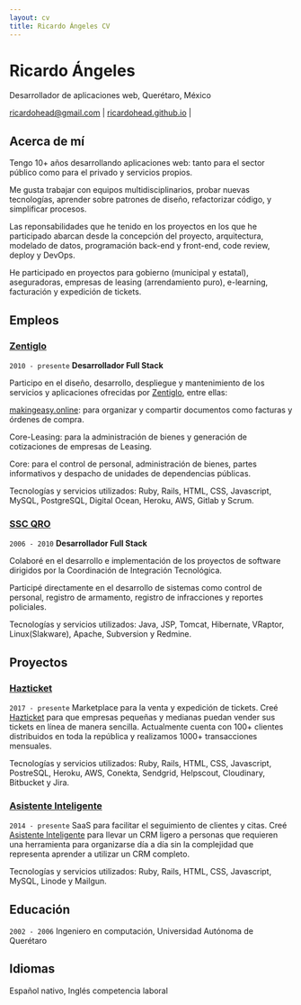 ```yaml
---
layout: cv
title: Ricardo Ángeles CV
---
```

# Ricardo Ángeles
Desarrollador de aplicaciones web, Querétaro, México

<div id="webaddress">
  <a href="mailto:ricardohead@gmail.com">ricardohead@gmail.com</a> |
  <a href="https://ricardohead.github.io">ricardohead.github.io</a> |
</div>

## Acerca de mí

Tengo 10+ años desarrollando aplicaciones web: tanto para el sector público como
para el privado y servicios propios.

Me gusta trabajar con equipos multidisciplinarios, probar nuevas tecnologías,
aprender sobre patrones de diseño, refactorizar código, y simplificar procesos.

Las reponsabilidades que he tenido en los proyectos en los que he participado
abarcan desde la concepción del proyecto, arquitectura, modelado de datos,
programación back-end y front-end, code review, deploy y DevOps.

He participado en proyectos para gobierno (municipal y estatal), aseguradoras,
empresas de leasing (arrendamiento puro), e-learning, facturación y expedición
de tickets.

## Empleos

### [Zentiglo](http://www.zentiglo.com/)

`2010 - presente`
__Desarrollador Full Stack__

Participo en el diseño, desarrollo, despliegue y mantenimiento de los servicios
y aplicaciones ofrecidas por [Zentiglo](http://www.zentiglo.com/), entre ellas:

[makingeasy.online](http://www.makingeasy.online/es/): para organizar y
compartir documentos como facturas y órdenes de compra.

Core-Leasing: para la administración de bienes y generación de cotizaciones de
empresas de Leasing.

Core: para el control de personal, administración de bienes, partes informativos
y despacho de unidades de dependencias públicas.

Tecnologías y servicios utilizados: Ruby, Rails, HTML, CSS, Javascript, MySQL,
PostgreSQL, Digital Ocean, Heroku, AWS, Gitlab y Scrum.

### [SSC QRO](http://www.queretaro.gob.mx/ssc/)

`2006 - 2010`
__Desarrollador Full Stack__

Colaboré en el desarrollo e implementación de los proyectos de software
dirigidos por la Coordinación de Integración Tecnológica.

Participé directamente en el desarrollo de sistemas como control de personal,
registro de armamento, registro de infracciones y reportes policiales.

Tecnologías y servicios utilizados: Java, JSP, Tomcat, Hibernate, VRaptor,
Linux(Slakware), Apache, Subversion y Redmine.

## Proyectos

### [Hazticket](https://www.hazticket.mx/)

`2017 - presente`
Marketplace para la venta y expedición de tickets.
Creé [Hazticket](https://www.hazticket.mx/) para que empresas pequeñas y
medianas puedan vender sus tickets en línea de manera sencilla.
Actualmente cuenta con 100+ clientes distribuidos en toda la república y
realizamos 1000+ transacciones mensuales.

Tecnologías y servicios utilizados: Ruby, Rails, HTML, CSS, Javascript,
PostreSQL, Heroku, AWS, Conekta, Sendgrid, Helpscout, Cloudinary, Bitbucket y
Jira.

### [Asistente Inteligente](https://www.asistenteinteligente.mx/)

`2014 - presente`
SaaS para facilitar el seguimiento de clientes y citas.
Creé [Asistente Inteligente](https://www.asistenteinteligente.mx/) para llevar
un CRM ligero a personas que requieren una herramienta para organizarse día a
día sin la complejidad que representa aprender a utilizar un CRM completo.

Tecnologías y servicios utilizados: Ruby, Rails, HTML, CSS, Javascript, MySQL,
Linode y Mailgun.

## Educación

`2002 - 2006`
Ingeniero en computación, Universidad Autónoma de Querétaro

## Idiomas

Español nativo, Inglés competencia laboral

<!-- ### Footer

Last updated: May 2013 -->

